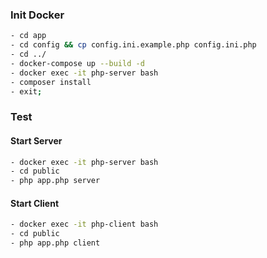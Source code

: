 ### Init Docker
```bash
- cd app
- cd config && cp config.ini.example.php config.ini.php
- cd ../
- docker-compose up --build -d
- docker exec -it php-server bash
- composer install
- exit;
```

### Test
#### Start Server
```bash
- docker exec -it php-server bash
- cd public
- php app.php server
```

#### Start Client 
```bash
- docker exec -it php-client bash
- cd public
- php app.php client 
```